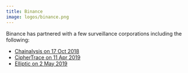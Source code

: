 ```yaml
---
title: Binance
image: logos/binance.png
---
```


Binance has partnered with a few surveillance corporations including the
following:

* [Chainalysis on 17 Oct 2018](/i/binance-chainalysis/)
* [CipherTrace on 11 Apr 2019](https://archive.ph/Q0DSI)
* [Elliptic on 2 May 2019](/i/binance-elliptic/)
